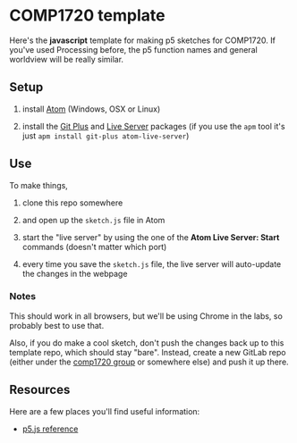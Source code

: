 # COMP1720 template

Here's the **javascript** template for making p5 sketches for COMP1720. If
you've used Processing before, the p5 function names and general worldview will
be really similar.

## Setup

1. install [Atom](https://atom.io/) (Windows, OSX or Linux)

2. install the [Git Plus](https://atom.io/packages/git-plus)
   and [Live Server](https://atom.io/packages/atom-live-server) packages (if you
   use the `apm` tool it's just `apm install git-plus atom-live-server`)

## Use

To make things, 

1. clone this repo somewhere

2. and open up the `sketch.js` file in Atom

3. start the "live server" by using the one of the **Atom Live Server: Start
   <port>** commands (doesn't matter which port)

4. every time you save the `sketch.js` file, the live server will auto-update
   the changes in the webpage

### Notes

This should work in all browsers, but we'll be using Chrome in the labs, so
probably best to use that.

Also, if you do make a cool sketch, don't push the changes back up to this
template repo, which should stay "bare". Instead, create a new GitLab repo
(either under the [comp1720 group](https://gitlab.cecs.anu.edu.au/comp1720) or
somewhere else) and push it up there.

## Resources

Here are a few places you'll find useful information:

- [p5.js reference](https://p5js.org/reference/)
